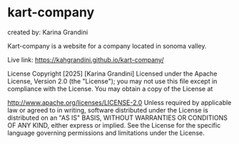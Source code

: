 # kart-company
created by: Karina Grandini

Kart-company is a website for a company located in sonoma valley.

Live link:
 https://kahgrandini.github.io/kart-company/


License
Copyright [2025] [Karina Grandini]
Licensed under the Apache License, Version 2.0 (the "License"); you may not use this file except in compliance with the License. You may obtain a copy of the License at

http://www.apache.org/licenses/LICENSE-2.0
Unless required by applicable law or agreed to in writing, software distributed under the License is distributed on an "AS IS" BASIS, WITHOUT WARRANTIES OR CONDITIONS OF ANY KIND, either express or implied. See the License for the specific language governing permissions and limitations under the License.
